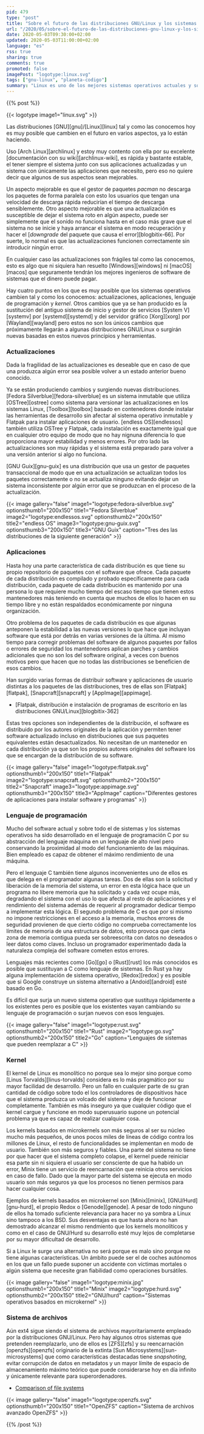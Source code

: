 ```yaml
---
pid: 479
type: "post"
title: "Sobre el futuro de las distribuciones GNU/Linux y los sistemas operativos"
url: "/2020/05/sobre-el-futuro-de-las-distribuciones-gnu-linux-y-los-sistemas-operativos/"
date: 2020-05-03T09:30:00+02:00
updated: 2020-05-03T11:00:00+02:00
language: "es"
rss: true
sharing: true
comments: true
promoted: false
imagePost: "logotype:linux.svg"
tags: ["gnu-linux", "planeta-codigo"]
summary: "Linux es uno de los mejores sistemas operativos actuales y sobre todo usable y completo. Eso no quiere decir que en el futuro no tan lejano haya cambios importantes en como hemos conocido las distribuciones de GNU/Linux hasta hoy. Ya se están produciendo cambios y surgiendo nuevas basadas en tecnologías y pricipios significativamente diferentes que mejoran algunas deficiencias de la actual generación en la que están basadas la mayoría de las distribuciones más populares actuales."
---
```


{{% post %}}

{{< logotype image1="linux.svg" >}}

Las distribuciones [GNU][gnu]/[Linux][linux] tal y como las conocemos hoy es muy posible que cambien en el futuro en varios aspectos, ya lo están haciendo.

Uso [Arch Linux][archlinux] y estoy muy contento con ella por su excelente [documentación con su wiki][archlinux-wiki], es rápida y bastante estable, el tener siempre el sistema junto con sus aplicaciones actualizadas y un sistema con únicamente las aplicaciones que necesito, pero eso no quiere decir que algunos de sus aspectos sean mejorables.

Un aspecto mejorable es que el gestor de paquetes _pacman_ no descarga los paquetes de forma paralela con esto los usuarios que tengan una velocidad de descarga rápida reducirían el tiempo de descarga sensiblemente. Otro aspecto mejorable es que una actualización es susceptible de dejar el sistema roto en algún aspecto, puede ser simplemente que el sonido no funciona hasta en el caso más grave que el sistema no se inicie y haya arrancar el sistema en modo recuperación y hacer el [_downgrade_ del paquete que causa el error][blogbitix-66]. Por suerte, lo normal es que las actualizaciones funcionen correctamente sin introducir ningún error.

En cualquier caso las actualizaciones son frágiles tal como las conocemos, esto es algo que ni siquiera han resuelto [Windows][windows] ni [macOS][macos] que seguramente tendrán los mejores ingenieros de software de sistemas que el dinero puede pagar.

Hay cuatro puntos en los que es muy posible que los sistemas operativos cambien tal y como los conocemos: actualizaciones, aplicaciones, lenguaje de programación y _kernel_. Otros cambios que ya se han producido es la sustitución del antiguo sistema de inicio y gestor de servicios [System V][systemv] por [systemd][systemd] y del servidor gráfico [Xorg][xorg] por [Wayland][wayland] pero estos no son los únicos cambios que próximamente llegarán a algunas distribuciones GNU/Linux o surgirán nuevas basadas en estos nuevos principios y herramientas.

### Actualizaciones

Dada la fragilidad de las actualizaciones es deseable que en caso de que una produzca algún error sea posible volver a un estado anterior bueno conocido.

Ya se están produciendo cambios y surgiendo nuevas distribuciones. [Fedora Silverblue][fedora-silverblue] es un sistema inmutable que utiliza [OSTree][ostree] como sistema para versionar las actualizaciones en los sistemas Linux, [Toolbox][toolbox] basado en contenedores donde instalar las herramientas de desarrollo sin afectar al sistema operativo inmutable y Flatpak para instalar aplicaciones de usuario. [endless OS][endlessos] también utiliza OSTree y Flatpak, cada instalación es exactamente igual que en cualquier otro equipo de modo que no hay nignuna diferencia lo que proporciona mayor estabilidad y menos errores. Por otro lado las actualizaciones son muy rápidas y el sistema está preparado para volver a una versión anterior si algo no funciona.

[GNU Guix][gnu-guix] es una distribución que usa un gestor de paquetes transaccional de modo que en una actualización se actualizan todos los paquetes correctamente o no se actualiza ninguno evitando dejar un sistema inconsistente por algún error que se produzcan en el proceso de la actualización.

{{< image
    gallery="false"
    image1="logotype:fedora-silverblue.svg" optionsthumb1="200x150" title1="Fedora Silverblue"
    image2="logotype:endlessos.svg" optionsthumb2="200x150" title2="endless OS"
    image3="logotype:gnu-guix.svg" optionsthumb3="200x150" title3="GNU Guix"
    caption="Tres des las distribuciones de la siguiente generación" >}}

### Aplicaciones

Hasta hoy una parte característica de cada distribución es que tiene su propio repositorio de paquetes con el software que ofrece. Cada paquete de cada distribución es compilado y probado específicamente para cada distribución, cada paquete de cada distribución es mantenido por una persona lo que requiere mucho tiempo del escaso tiempo que tienen estos mantenedores más teniendo en cuenta que muchos de ellos lo hacen en su tiempo libre y no están respaldados económicamente por ninguna organización.

Otro problema de los paquetes de cada distribución es que algunas anteponen la estabilidad a las nuevas versiones lo que hace que incluyan software que está por detrás en varias versiones de la última. Al mismo tiempo para corregir problemas del software de algunos paquetes por fallos o errores de seguridad los mantenedores aplican parches y cambios adicionales que no son los del software original, a veces con buenos motivos pero que hacen que no todas las distribuciones se beneficien de esos cambios.

Han surgido varias formas de distribuir software y aplicaciones de usuario distintas a los paquetes de las distribuciones, tres de ellas son [Flatpak][flatpak], [Snapcraft][snapcraft] y [AppImage][appimage].

* [Flatpak, distribución e instalación de programas de escritorio en las distribuciones GNU/Linux][blogbitix-362]

Estas tres opciones son independientes de la distribución, el software es distribuido por los autores originales de la aplicación y permiten tener software actualizado incluso en distribuciones que sus paquetes equivalentes están desactualizados. No necesitan de un mantenedor en cada distribución ya que son los propios autores originales del software los que se encargan de la distribución de su software.

{{< image
    gallery="false"
    image1="logotype:flatpak.svg" optionsthumb1="200x150" title1="Flatpak"
    image2="logotype:snapcraft.svg" optionsthumb2="200x150" title2="Snapcraft"
    image3="logotype:appimage.svg" optionsthumb3="200x150" title3="AppImage"
    caption="Diferentes gestores de aplicaciones para instalar software y programas" >}}

### Lenguaje de programación

Mucho del software actual y sobre todo el de sistemas y los sistemas operativos ha sido desarrollado en el lenguaje de programación C por su abstracción del lenguaje máquina en un lenguaje de alto nivel pero conservando la proximidad al modo del funcionamiento de las máquinas. Bien empleado es capaz de obtener el máximo rendimiento de una máquina.

Pero el lenguaje C también tiene algunos inconvenientes uno de ellos es que delega en el programador algunas tareas. Dos de ellas son la solicitud y liberación de la memoria del sistema, un error en esta lógica hace que un programa no libere memoria que ha solicitado y cada vez ocupe más, degradando el sistema con el uso lo que afecta al resto de aplicaciones y el rendimiento del sistema además de requerir al programador dedicar tiempo a implementar esta lógica. El segundo problema de C es que por sí mismo no impone restricciones en el acceso a la memoria, muchos errores de seguridad provienen de que cierto código no comprueba correctamente los límites de memoria de una estructura de datos, esto provoca que cierta zona de memoria contigua pueda ser sobreescrita con datos no deseados o leer datos como claves. Incluso un programador experimentado dada la naturaleza compleja del software cometen estos errores.

Lenguajes más recientes como [Go][go] o [Rust][rust] los más conocidos es posible que sustituyan a C como lenguaje de sistemas. En Rust ya hay alguna implementación de sistema operativo, [Redox][redox] y es posible que si Google construye un sistema alternativo a [Andoid][android] esté basado en Go.

Es difícil que surja un nuevo sistema operativo que sustituya rápidamente a los existentes pero es posible que los existentes vayan cambiando su lenguaje de programación o surjan nuevos con esos lenguajes.

{{< image
    gallery="false"
    image1="logotype:rust.svg" optionsthumb1="200x150" title1="Rust"
    image2="logotype:go.svg" optionsthumb2="200x150" title2="Go"
    caption="Lenguajes de sistemas que pueden reemplazar a C" >}}

### Kernel

El kernel de Linux es monolítico no porque sea lo mejor sino porque como [Linus Torvalds][linus-torvalds] considera es lo más pragmático por su mayor facilidad de desarrollo. Pero un fallo en cualquier parte de su gran cantidad de código sobre todo el los controladores de dispositivos hace que el sistema produzca un volcado del sistema y deje de funcionar completamente. También es más inseguro ya que cualquier código que el kernel cargue y funcione en modo superusuario supone un potencial problema ya que es capaz de realizar cualquier cosa.

Los kernels basados en microkernels son más seguros al ser su núcleo mucho más pequeños, de unos pocos miles de líneas de código contra los millones de Linux, el resto de funcionalidades se implementan en modo de usuario. También son más seguros y fiables. Una parte del sistema no tiene por que hacer que el sistema completo colapse, el kernel puede reiniciar esa parte sin ni siquiera el usuario ser consciente de que ha habido un error, Minix tiene un servicio de reencarnación que reinicia otros servicios en caso de fallo. Dado que la mayor parte del sistema se ejecuta en modo usuario son más seguros ya que los procesos no tienen permisos para hacer cualquier cosa.

Ejemplos de kernels basados en microkernel son [Minix][minix], [GNU/Hurd][gnu-hurd], el propio Redox o [Genode][genode]. A pesar de todo ninguno de ellos ha tomado suficiente relevancia para hacer no ya sombra a Linux sino tampoco a los BSD. Sus desventajas es que hasta ahora no han demostrado alcanzar el mismo rendmiento que los kernels monolíticos y como en el caso de GNU/Hurd su desarrollo esté muy lejos de completarse por su mayor dificultad de desarrollo.

Si a Linux le surge una alternativa no será porque es malo sino porque no tiene algunas características. Un ámbito puede ser el de coches autónomos en los que un fallo puede suponer un accidente con víctimas mortales o algún sistema que necesite gran fiabilidad como operaciones bursátiles.

{{< image
    gallery="false"
    image1="logotype:minix.jpg" optionsthumb1="200x150" title1="Minix"
    image2="logotype:hurd.svg" optionsthumb2="200x150" title2="GNU/hurd"
    caption="Sistemas operativos basados en microkernel" >}}

### Sistema de archivos

Aún ext4 sigue siendo el sistema de archivos mayoritariamente empleado por la distribuciones GNU/Linux. Pero hay algunos otros sistemas que pretenden reemplazarlo, uno de ellos es [ZFS][zfs] y su reencarnación [openzfs][openzfs] originario de la extinta [Sun Microsystems][sun-microsystems] que como características destacadas tiene _snapshoting_, evitar corrupción de datos en metadatos y un mayor límite de espacio de almacenamiento máximo teórico que puede considerarse hoy en día infinito y únicamente relevante para superordenadores.

* [Comparison of file systems](https://en.wikipedia.org/wiki/Comparison_of_file_systems)

{{< image
    gallery="false"
    image1="logotype:openzfs.svg" optionsthumb1="200x150" title1="OpenZFS"
    caption="Sistema de archivos avanzado OpenZFS" >}}

{{% /post %}}
